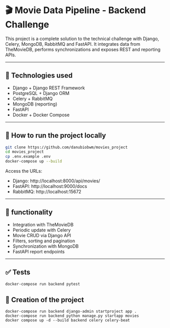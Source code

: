 # 🎬 Movie Data Pipeline - Backend Challenge

This project is a complete solution to the technical challenge with Django, Celery, MongoDB, RabbitMQ and FastAPI. It integrates data from TheMovieDB, performs synchronizations and exposes REST and reporting APIs.

---

## 🔧 Technologies used

- Django + Django REST Framework
- PostgreSQL + Django ORM
- Celery + RabbitMQ
- MongoDB (reporting)
- FastAPI
- Docker + Docker Compose

---

## 🚀 How to run the project locally

```bash
git clone https://github.com/danubiobwm/movies_project
cd movies_project
cp .env.example .env
docker-compose up --build
```

Access the URLs:
- Django: http://localhost:8000/api/movies/
- FastAPI: http://localhost:9000/docs
- RabbitMQ: http://localhost:15672

---

## 📌 functionality
- Integration with TheMovieDB
- Periodic update with Celery
- Movie CRUD via Django API
- Filters, sorting and pagination
- Synchronization with MongoDB
- FastAPI report endpoints

---

## ✅ Tests

```bash
docker-compose run backend pytest
```

## 🚧 Creation of the project
```
docker-compose run backend django-admin startproject app .
docker-compose run backend python manage.py startapp movies
docker compose up -d --build backend celery celery-beat

```
